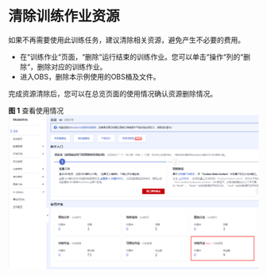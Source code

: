 # 清除训练作业资源<a name="modelarts_23_0353"></a>

如果不再需要使用此训练任务，建议清除相关资源，避免产生不必要的费用。

-   在“训练作业“页面，“删除“运行结束的训练作业。您可以单击“操作“列的“删除“，删除对应的训练作业。
-   进入OBS，删除本示例使用的OBS桶及文件。

完成资源清除后，您可以在总览页面的使用情况确认资源删除情况。

**图 1**  查看使用情况<a name="fig227159123511"></a>  
![](figures/查看使用情况.png "查看使用情况")

